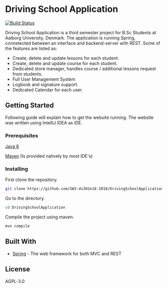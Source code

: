 # Driving School Application

[![Build Status](https://ci.appveyor.com/api/projects/status/32r7s2skrgm9ubva?svg=true)]()

Driving School Application is a third semester project for B.Sc Students at Aalborg University, Denmark. The application is running Spring, connetected between an interface and backend-server with REST. Some of the features are listed as: 
  - Create, delete and update lessons for each student.
  - Create, delete and update course for each student.
  - Dedicated store manager, handles course / additional lessons request from students.
  - Full User Management System
  - Logbook and signature support.
  - Dedicated Calendar for each user.

## Getting Started
Following guide will explain how to get the website running. The website was written using IntelliJ IDEA as IDE.

### Prerequisites

[Java 8](https://www.java.com/en/download/)

[Maven](https://maven.apache.org/download.cgi) (Is provided natively by most IDE's)

### Installing

First clone the repository.

```sh
git clone https://github.com/SW3-ds302e18-2018/DrivingSchoolApplication.git
```

Go to the directory.

```sh
cd DrivingSchoolApplication
```

Compile the project using maven.

```sh
mvn compile
```

## Built With

* [Spring](https://spring.io/) - The web framework for both MVC and REST

## License

AGPL-3.0

<!--
### Maven Dependencies

Driving School Application runs on Java 8 with Maven, and running serveral depencies for SMS/email, canvas support and many more.

| Plugin | Version |
| ------ | ------ |
| AWS | [plugins/dropbox/README.md]|
-->

